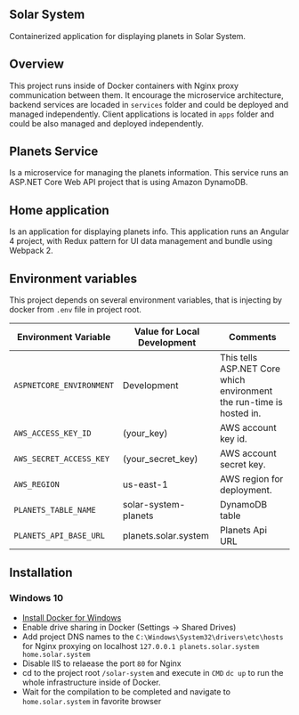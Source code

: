 ## Solar System
Containerized application for displaying planets in Solar System.

## Overview

This project runs inside of Docker containers with Nginx proxy communication between them.
It encourage the microservice architecture, backend services are locaded in `services` folder and could be deployed and managed independently. Client applications is located in `apps` folder and could be also managed and deployed independently.

## Planets Service
Is a microservice for managing the planets information.
This service runs an ASP.NET Core Web API project that is using Amazon DynamoDB.

## Home application
Is an application for displaying planets info.
This application runs an Angular 4 project, with Redux pattern for UI data management and bundle using Webpack 2.

## Environment variables

This project depends on several environment variables, that is injecting by docker from `.env` file in project root.

|Environment Variable|Value for Local Development|Comments|
|---|---|---|
|`ASPNETCORE_ENVIRONMENT`|Development|This tells ASP.NET Core which environment the run-time is hosted in.|
|`AWS_ACCESS_KEY_ID`|(your_key)|AWS account key id.|
|`AWS_SECRET_ACCESS_KEY`|(your_secret_key)|AWS account secret key.|
|`AWS_REGION`|us-east-1|AWS region for deployment.|
|`PLANETS_TABLE_NAME`|solar-system-planets |DynamoDB table|
|`PLANETS_API_BASE_URL`|planets.solar.system|Planets Api URL|


## Installation
### Windows 10
* [Install Docker for Windows](https://store.docker.com/editions/community/docker-ce-desktop-windows)
* Enable drive sharing in Docker (Settings -> Shared Drives)
* Add project DNS names to the `C:\Windows\System32\drivers\etc\hosts` for Nginx proxying on localhost
`127.0.0.1 planets.solar.system home.solar.system`
* Disable IIS to relaease the port `80` for Nginx
* cd to the project root `/solar-system` and execute in `CMD` `dc up` to run the whole infrastructure inside of Docker.
* Wait for the compilation to be completed and navigate to `home.solar.system` in favorite browser